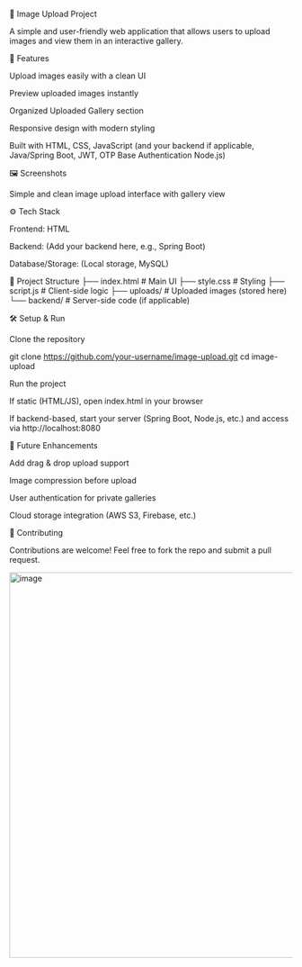 📸 Image Upload Project

A simple and user-friendly web application that allows users to upload images and view them in an interactive gallery.

🚀 Features

Upload images easily with a clean UI

Preview uploaded images instantly

Organized Uploaded Gallery section

Responsive design with modern styling

Built with HTML, CSS, JavaScript (and your backend if applicable, Java/Spring Boot, JWT, OTP Base Authentication Node.js)

🖼️ Screenshots

Simple and clean image upload interface with gallery view

⚙️ Tech Stack

Frontend: HTML

Backend: (Add your backend here, e.g., Spring Boot)

Database/Storage: (Local storage, MySQL)

📂 Project Structure ├── index.html # Main UI
├── style.css # Styling
├── script.js # Client-side logic
├── uploads/ # Uploaded images (stored here)
└── backend/ # Server-side code (if applicable)

🛠️ Setup & Run

Clone the repository

git clone https://github.com/your-username/image-upload.git cd image-upload

Run the project

If static (HTML/JS), open index.html in your browser

If backend-based, start your server (Spring Boot, Node.js, etc.) and access via http://localhost:8080

📌 Future Enhancements

Add drag & drop upload support

Image compression before upload

User authentication for private galleries

Cloud storage integration (AWS S3, Firebase, etc.)

🤝 Contributing

Contributions are welcome! Feel free to fork the repo and submit a pull request.

<img width="1352" height="685" alt="image" src="https://github.com/user-attachments/assets/20460804-678a-4b5d-b0a8-b8fe6f01ff0a" />
